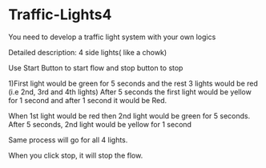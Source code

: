 # Traffic-Lights4

You need to develop a traffic light system with your own logics  

Detailed description:
 4 side lights( like a chowk)

Use Start Button to start flow and stop button to stop

 1)First light would be green for 5 seconds and the rest 3 lights would be red (i.e 2nd, 3rd and 4th lights)
 After 5 seconds the first light would be yellow for 1 second and after 1 second it would be Red. 
 

 When 1st light would be red then 2nd light would be green for 5 seconds. After 5 seconds, 2nd light would be yellow for 1 second

Same process will go for all 4 lights. 

When you click stop, it will stop the flow.
